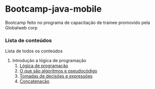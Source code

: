 # Bootcamp-java-mobile

Bootcamp feito no programa de capacitação de trainee promovido pela Globalweb corp

### Lista de conteúdos

Lista de todos os conteúdos

1. Introdução a lógica de programação
    1. [Lógica de programação](https://github.com/Vieiraork/Bootcamp-java-mobile/blob/main/1%20-%20L%C3%B3gica%20de%20Programa%C3%A7%C3%A3o%20Essencial/1%20-%20Introdu%C3%A7%C3%A3o%20a%20L%C3%B3gica%20de%20Programa%C3%A7%C3%A3o/1%20-%20L%C3%B3gica%20de%20Programa%C3%A7%C3%A3o.md)
    2. [O que são algoritmos e pseudocódigo](https://github.com/Vieiraork/Bootcamp-java-mobile/blob/main/1%20-%20L%C3%B3gica%20de%20Programa%C3%A7%C3%A3o%20Essencial/1%20-%20Introdu%C3%A7%C3%A3o%20a%20L%C3%B3gica%20de%20Programa%C3%A7%C3%A3o/2%20-%20O%20Que%20S%C3%A3o%20Algoritmos%20e%20Pseudoc%C3%B3digo.md)
    3. [Tomadas de decisões e expressões](https://github.com/Vieiraork/Bootcamp-java-mobile/blob/main/1%20-%20L%C3%B3gica%20de%20Programa%C3%A7%C3%A3o%20Essencial/1%20-%20Introdu%C3%A7%C3%A3o%20a%20L%C3%B3gica%20de%20Programa%C3%A7%C3%A3o/3%20-%20Tomadas%20de%20Decis%C3%B5es%20e%20Express%C3%B5es.md)
    4. [Concatenação](https://github.com/Vieiraork/Bootcamp-java-mobile/blob/main/1%20-%20L%C3%B3gica%20de%20Programa%C3%A7%C3%A3o%20Essencial/1%20-%20Introdu%C3%A7%C3%A3o%20a%20L%C3%B3gica%20de%20Programa%C3%A7%C3%A3o/4%20-%20Concatena%C3%A7%C3%A3o.md)

